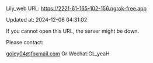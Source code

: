 Lily_web URL: https://222f-61-165-102-156.ngrok-free.app

Updated at: 2024-12-06 04:31:02

If you cannot open this URL, the server might be down.

Please contact: 

goley04@foxmail.com Or Wechat:GL_yeaH